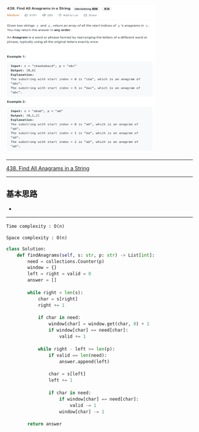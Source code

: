 <img src="2022-11-25-23-37-58.png" width="400" height="400"/>

___
[438. Find All Anagrams in a String](https://leetcode.com/problems/find-all-anagrams-in-a-string/)
___


## 基本思路
* 

___

`Time complexity : O(n)`

`Space complexity : O(n)`
```python
class Solution:
    def findAnagrams(self, s: str, p: str) -> List[int]:
        need = collections.Counter(p)
        window = {}
        left = right = valid = 0
        answer = []
        
        while right < len(s):
            char = s[right]
            right += 1
            
            if char in need:
                window[char] = window.get(char, 0) + 1
                if window[char] == need[char]:
                    valid += 1
                    
            while right - left >= len(p):
                if valid == len(need):
                    answer.append(left)
                
                char = s[left]
                left += 1
                
                if char in need:
                    if window[char] == need[char]:
                        valid -= 1
                    window[char] -= 1
            
        return answer
```